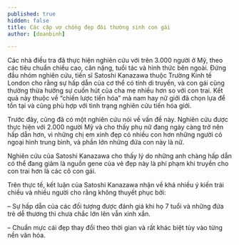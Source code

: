 ```yaml
---
published: true
hidden: false
title: Các cặp vợ chồng đẹp đôi thường sinh con gái
author: [doanbinh]

---
```


Các nhà điều tra đã thực hiện nghiên cứu với trên 3.000 người ở Mỹ, theo các tiêu chuẩn chiều cao, cân nặng, tuổi tác và hình thức bên ngoài. Đứng đầu nhóm nghiên cứu, tiến sĩ Satoshi Kanazawa thuộc Trường Kinh tế London cho rằng sự hấp dẫn của cơ thể có tính di truyền, và con gái cũng thường thừa hưởng sự cuốn hút của cha mẹ nhiều hơn so với con trai. Kết quả này thuộc về “chiến lược tiến hóa” mà nam hay nữ giới đã chọn lựa để tồn tại và cũng phù hợp với tình trạng nghiên cứu tiến hóa giới.

Trước đây, cũng đã có một nghiên cứu nói về vấn đề này. Nghiên cứu được thực hiện với 2.000 người Mỹ và cho thấy phụ nữ đang ngày càng trở nên hấp dẫn hơn, vì những chị em xinh đẹp có nhiều con hơn những người có ngoại hình trung bình, và phần lớn những đứa con này là nữ.

Nghiên cứu của Satoshi Kanazawa cho thấy lý do những anh chàng hấp dẫn có thể đang giảm là nguồn gene của vẻ đẹp này là phí phạm khi truyền cho con trai hơn là các cô con gái.

Trên thực tế, kết luận của Satoshi Kanazawa nhận về khá nhiều ý kiến trái chiều và nhiều người cho rằng không thuyết phục bởi:

– Sự hấp dẫn của các đối tượng được đánh giá khi họ 7 tuổi và những đứa trẻ dễ thương thì chưa chắc lớn lên vẫn xinh xắn.

– Chuẩn mực cái đẹp thay đổi theo thời gian và rất khác biệt tùy vào từng nền văn hóa.